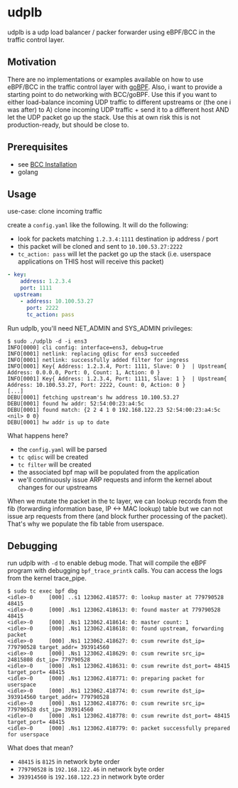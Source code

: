 # udplb

udplb is a udp load balancer / packer forwarder using eBPF/BCC in the traffic control layer.

## Motivation

There are no implementations or examples available on how to use eBPF/BCC in the traffic control layer with [goBPF](https://github.com/iovisor/gobpf/). Also, i want to provide a starting point to do networking with BCC/goBPF. Use this if you want to either load-balance incoming UDP traffic to different upstreams or (the one i was after) to A) clone incoming UDP traffic + send it to a different host AND let the UDP packet go up the stack. Use this at own risk this is not production-ready, but should be close to.

## Prerequisites

* see [BCC Installation](https://github.com/iovisor/bcc/blob/master/INSTALL.md)
* golang

## Usage

use-case: clone incoming traffic

create a `config.yaml` like the following. It will do the following:

* look for packets matching `1.2.3.4:1111` destination ip address / port
* this packet will be cloned and sent to `10.100.53.27:2222`
* `tc_action: pass` will let the packet go up the stack (i.e. userspace applications on THIS host will receive this packet)

```yaml
- key:
    address: 1.2.3.4
    port: 1111
  upstream:
    - address: 10.100.53.27
      port: 2222
      tc_action: pass
```

Run udplb, you'll need NET_ADMIN and SYS_ADMIN privileges:
```
$ sudo ./udplb -d -i ens3
INFO[0000] cli config: interface=ens3, debug=true
INFO[0001] netlink: replacing qdisc for ens3 succeeded
INFO[0001] netlink: successfully added filter for ingress
INFO[0001] Key{ Address: 1.2.3.4, Port: 1111, Slave: 0 }  | Upstream{ Address: 0.0.0.0, Port: 0, Count: 1, Action: 0 }
INFO[0001] Key{ Address: 1.2.3.4, Port: 1111, Slave: 1 }  | Upstream{ Address: 10.100.53.27, Port: 2222, Count: 0, Action: 0 }
[...]
DEBU[0001] fetching upstream's hw address 10.100.53.27
DEBU[0001] found hw addr: 52:54:00:23:a4:5c
DEBU[0001] found match: {2 2 4 1 0 192.168.122.23 52:54:00:23:a4:5c <nil> 0 0}
DEBU[0001] hw addr is up to date
```

What happens here?
* the `config.yaml` will be parsed
* `tc qdisc` will be created
* `tc filter` will be created
* the associated bpf map will be populated from the application
* we'll continuously issue ARP requests and inform the kernel about changes for our upstreams

When we mutate the packet in the tc layer, we can lookup records from the fib (forwarding information base, IP <-> MAC lookup) table but we can not issue arp requests from there (and block further processing of the packet). That's why we populate the fib table from userspace.

## Debugging

run udplb with `-d` to enable debug mode. That will compile the eBPF program with debugging `bpf_trace_printk` calls. You can access the logs from the kernel trace_pipe.

```
$ sudo tc exec bpf dbg
<idle>-0     [000] ..s1 123062.418577: 0: lookup master at 779790528 48415
<idle>-0     [000] .Ns1 123062.418613: 0: found master at 779790528 48415
<idle>-0     [000] .Ns1 123062.418614: 0: master count: 1
<idle>-0     [000] .Ns1 123062.418618: 0: found upstream, forwarding packet
<idle>-0     [000] .Ns1 123062.418627: 0: csum rewrite dst_ip= 779790528 target_addr= 393914560
<idle>-0     [000] .Ns1 123062.418629: 0: csum rewrite src_ip= 24815808 dst_ip= 779790528
<idle>-0     [000] .Ns1 123062.418631: 0: csum rewrite dst_port= 48415 target_port= 48415
<idle>-0     [000] .Ns1 123062.418771: 0: preparing packet for userspace
<idle>-0     [000] .Ns1 123062.418774: 0: csum rewrite dst_ip= 393914560 target_addr= 779790528
<idle>-0     [000] .Ns1 123062.418776: 0: csum rewrite src_ip= 779790528 dst_ip= 393914560
<idle>-0     [000] .Ns1 123062.418778: 0: csum rewrite dst_port= 48415 target_port= 48415
<idle>-0     [000] .Ns1 123062.418779: 0: packet successfully prepared for userspace
```

What does that mean?
* `48415` is `8125` in network byte order
* `779790528` is `192.168.122.46` in network byte order
* `393914560` is `192.168.122.23` in network byte order
